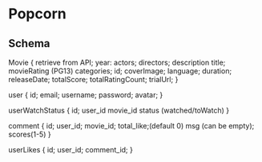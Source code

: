 # Popcorn


## Schema

Movie {
    retrieve from API;
    year:
    actors;
    directors;
    description
    title;
    movieRating (PG13)
    categories;
    id;
    coverImage;
    language;
    duration;
    releaseDate;
    totalScore;
    totalRatingCount;
    trialUrl;
}

user {
    id;
    email;
    username;
    password;
    avatar;
  }

  userWatchStatus {
    id;
    user_id
    movie_id
    status (watched/toWatch)
  }


comment {
    id;
    user_id;
    movie_id;
    total_like;(default 0)
    msg (can be empty);
    scores(1-5)
}

userLikes {
  id;
  user_id;
  comment_id;
}

